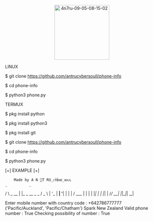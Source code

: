<center><img width="180px" hight="30px"src="https://i.ibb.co/Ykk87Dt/4n7ru-09-05-08-15-02.png" alt="4n7ru-09-05-08-15-02"></center>




LINUX

$ git clone https://github.com/antrucybersoull/phone-info


$ cd phone-info


$ python3 phone.py



TERMUX

$ pkg install python


$ pkg install python3


$ pkg install git


$ git clone https://github.com/antrucybersoull/phone-info


$ cd phone-info


$ python3 phone.py




[+] EXAMPLE [+]

















        Made by A N ⃢T RU_ᴄʏᷧʙᷠᴇͭʀͬ_sͧᴏᴜʟ       
    _          _              
   / \   _ __ | |_ _ __ _   _ 
  / _ \ | '_ \| __| '__| | | |
 / ___ \| | | | |_| |  | |_| |
/_/   \_\_| |_|\__|_|   \__,_|
                              
Enter mobile number with country code : +642786777777
('Pacific/Auckland', 'Pacific/Chatham')
Spark
New Zealand
Valid phone number :  True
Checking possibility of number :  True
